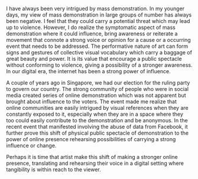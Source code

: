 I have always been very intrigued by mass demonstration. In my younger days,  my view of mass demonstration in large groups of number has always been negative. I feel that they could carry a potential threat which may lead up to violence. However, I do realize the symptomatic aspect of mass demonstration where it could influence, bring awareness or reiterate a movement that connote a strong voice or opinion for a cause or a occurring event that needs to be addressed. The performative nature of art can form signs and gestures of collective visual vocabulary which carry a baggage of great beauty and power. It is its value that encourage a public spectacle without conforming to violence, giving a possibility of a stronger awareness. In our digital era, the internet has been a strong power of influence. 

A couple of years ago in Singapore, we had our election for the ruling party to govern our country. The strong community of people who were in social media created series of online demonstration which was not apparent but brought about influence to the voters. The event made me realize that online communities are easily intrigued by visual references when they are constantly exposed to it, especially when they are in a space where they too could easily contribute to the demonstration and be anonymous. In the recent event that manifested involving the abuse of data from Facebook, it further prove this shift of physical public spectacle of demonstration to the power of online presence rehearsing possibilities of carrying a strong influence or change. 

Perhaps it is time that artist make this shift of making a stronger online presence, translating and rehearsing their voice in a digital setting where tangibility is within reach to the viewer. 

